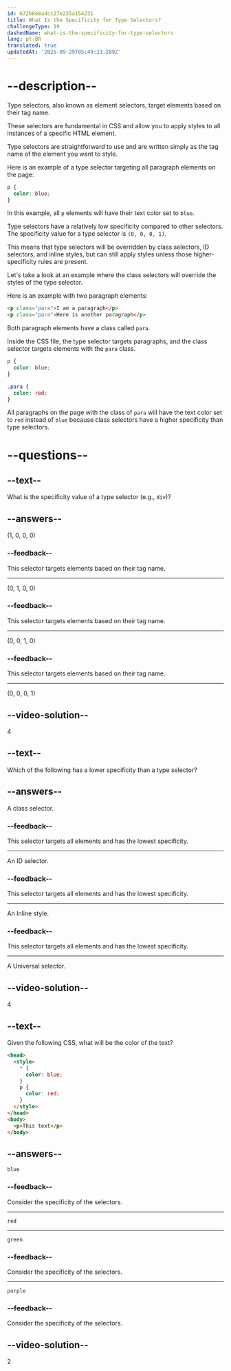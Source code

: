 ```yaml
---
id: 672b8e8adcc27e235a154231
title: What Is the Specificity for Type Selectors?
challengeType: 19
dashedName: what-is-the-specificity-for-type-selectors
lang: pt-BR
translated: true
updatedAt: '2025-09-29T05:49:23.289Z'
---
```


# --description--

Type selectors, also known as element selectors, target elements based on their tag name.

These selectors are fundamental in CSS and allow you to apply styles to all instances of a specific HTML element.

Type selectors are straightforward to use and are written simply as the tag name of the element you want to style.

Here is an example of a type selector targeting all paragraph elements on the page:

```css
p {
  color: blue;
}
```

In this example, all `p` elements will have their text color set to `blue`.

Type selectors have a relatively low specificity compared to other selectors. The specificity value for a type selector is `(0, 0, 0, 1)`.

This means that type selectors will be overridden by class selectors, ID selectors, and inline styles, but can still apply styles unless those higher-specificity rules are present.

Let's take a look at an example where the class selectors will override the styles of the type selector.

Here is an example with two paragraph elements:

```html
<p class="para">I am a paragraph</p>
<p class="para">Here is another paragraph</p>
```

Both paragraph elements have a class called `para`.

Inside the CSS file, the type selector targets paragraphs, and the class selector targets elements with the `para` class.

```css
p {
  color: blue;
}

.para {
  color: red;
}
```

All paragraphs on the page with the class of `para` will have the text color set to `red` instead of `blue` because class selectors have a higher specificity than type selectors.

# --questions--

## --text--

What is the specificity value of a type selector (e.g., `div`)?

## --answers--

(1, 0, 0, 0)

### --feedback--

This selector targets elements based on their tag name.

---

(0, 1, 0, 0)

### --feedback--

This selector targets elements based on their tag name.

---

(0, 0, 1, 0)

### --feedback--

This selector targets elements based on their tag name.

---

(0, 0, 0, 1)

## --video-solution--

4

## --text--

Which of the following has a lower specificity than a type selector?

## --answers--

A class selector.

### --feedback--

This selector targets all elements and has the lowest specificity.

---

An ID selector.

### --feedback--

This selector targets all elements and has the lowest specificity.

---

An Inline style.

### --feedback--

This selector targets all elements and has the lowest specificity.

---

A Universal selector.

## --video-solution--

4

## --text--

Given the following CSS, what will be the color of the text?

```html
<head>
  <style>
    * {
      color: blue;
    }
    p {
      color: red;
    }
  </style>
</head>
<body>
  <p>This text</p>
</body>
```

## --answers--

`blue`

### --feedback--

Consider the specificity of the selectors.

---

`red`

---

`green`

### --feedback--

Consider the specificity of the selectors.

---

`purple`

### --feedback--

Consider the specificity of the selectors.

## --video-solution--

2
